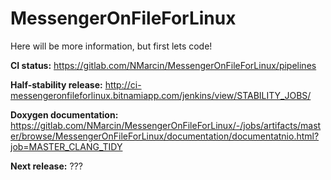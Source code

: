 # MessengerOnFileForLinux
Here will be more information, but first lets code!

<b>CI status:</b>
https://gitlab.com/NMarcin/MessengerOnFileForLinux/pipelines

<b>Half-stability release:</b>
http://ci-messengeronfileforlinux.bitnamiapp.com/jenkins/view/STABILITY_JOBS/

<b>Doxygen documentation:</b>
https://gitlab.com/NMarcin/MessengerOnFileForLinux/-/jobs/artifacts/master/browse/MessengerOnFileForLinux/documentation/documentatnio.html?job=MASTER_CLANG_TIDY

<b>Next release:</b>
???
